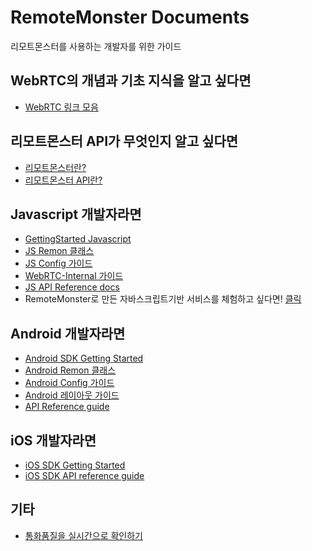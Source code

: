 # RemoteMonster Documents
리모트몬스터를 사용하는 개발자를 위한 가이드
## WebRTC의 개념과 기초 지식을 알고 싶다면
- [WebRTC 링크 모음](WebRTC.md)

## 리모트몬스터 API가 무엇인지 알고 싶다면
- [리모트몬스터란?](AboutUs.md)
- [리모트몬스터 API란?](Features.md)

## Javascript 개발자라면
- [GettingStarted Javascript](GettingStartedBrowserSDK.md)
- [JS Remon 클래스](RemonJsRemon.md)
- [JS Config 가이드](BrowserConfigGuide.md)
- [WebRTC-Internal 가이드](webrtc-internalGuide.md)
- [JS API Reference docs](https://remotemonster.github.io/browser-sdk/doc/)
- RemoteMonster로 만든 자바스크립트기반 서비스를 체험하고 싶다면! [클릭](https://remotemonster.github.io/browser-sdk/examples/full/)

## Android 개발자라면
- [Android SDK Getting Started](GettingStartedAndroidSDK.md)
- [Android Remon 클래스](RemondroidRemon.md)
- [Android Config 가이드](AndroidConfigGuide.md)
- [Android 레이아웃 가이드](RemondroidLayout.md)
- [API Reference guide](https://remotemonster.github.io/android-sdk/)

## iOS 개발자라면
- [iOS SDK Getting Started](GettingStartedIosSDK.md)
- [iOS SDK API reference guide](https://remotemonster.github.io/remon-ios-sdk/)

## 기타
- [통화품질을 실시간으로 확인하기](HowToHealthCheck.md)
